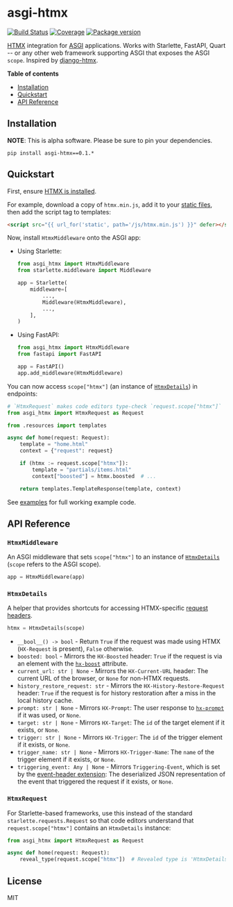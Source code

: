 # asgi-htmx

[![Build Status](https://dev.azure.com/florimondmanca/public/_apis/build/status/florimondmanca.asgi-htmx?branchName=master)](https://dev.azure.com/florimondmanca/public/_build?definitionId=18)
[![Coverage](https://codecov.io/gh/florimondmanca/asgi-htmx/branch/master/graph/badge.svg)](https://codecov.io/gh/florimondmanca/asgi-htmx)
[![Package version](https://badge.fury.io/py/asgi-htmx.svg)](https://pypi.org/project/asgi-htmx)

[HTMX](https://htmx.org) integration for [ASGI](https://asgi.readthedocs.io/en/latest/) applications. Works with Starlette, FastAPI, Quart -- or any other web framework supporting ASGI that exposes the ASGI `scope`. Inspired by [django-htmx](https://github.com/adamchainz/django-htmx).

**Table of contents**

- [Installation](#installation)
- [Quickstart](#quickstart)
- [API Reference](#api-reference)

## Installation

**NOTE**: This is alpha software. Please be sure to pin your dependencies.

```
pip install asgi-htmx==0.1.*
```

## Quickstart

First, ensure [HTMX is installed](https://htmx.org/docs/#installing).

For example, download a copy of `htmx.min.js`, add it to your [static files](https://www.starlette.io/staticfiles/), then add the script tag to templates:

```html
<script src="{{ url_for('static', path='/js/htmx.min.js') }}" defer></script>
```

Now, install `HtmxMiddleware` onto the ASGI app:

* Using Starlette:

    ```python
    from asgi_htmx import HtmxMiddleware
    from starlette.middleware import Middleware

    app = Starlette(
        middleware=[
            ...,
            Middleware(HtmxMiddleware),
            ...,
        ],
    )

* Using FastAPI:

    ```python
    from asgi_htmx import HtmxMiddleware
    from fastapi import FastAPI

    app = FastAPI()
    app.add_middleware(HtmxMiddleware)
    ```

You can now access `scope["htmx"]` (an instance of [`HtmxDetails`](#htmxdetails)) in endpoints:

```python
# `HtmxRequest` makes code editors type-check `request.scope["htmx"]`
from asgi_htmx import HtmxRequest as Request

from .resources import templates

async def home(request: Request):
    template = "home.html"
    context = {"request": request}

    if (htmx := request.scope["htmx"]):
        template = "partials/items.html"
        context["boosted"] = htmx.boosted  # ...

    return templates.TemplateResponse(template, context)
```

See [examples](./examples) for full working example code.

## API Reference

### `HtmxMiddleware`

An ASGI middleware that sets `scope["htmx"]` to an instance of [`HtmxDetails`](#htmxdetails) (`scope` refers to the ASGI scope).

```python
app = HtmxMiddleware(app)
```

### `HtmxDetails`

A helper that provides shortcuts for accessing HTMX-specific [request headers](https://htmx.org/reference/#request_headers).

```python
htmx = HtmxDetails(scope)
```

* `__bool__() -> bool` - Return `True` if the request was made using HTMX (`HX-Request` is present), `False` otherwise.
* `boosted: bool` - Mirrors the `HX-Boosted` header: `True` if the request is via an element with the [`hx-boost`](https://htmx.org/attributes/hx-boost/) attribute.
* `current_url: str | None` - Mirrors the `HX-Current-URL` header: The current URL of the browser, or `None` for non-HTMX requests.
* `history_restore_request: str` - Mirrors the `HX-History-Restore-Request` header: `True` if the request is for history restoration after a miss in the local history cache.
* `prompt: str | None` - Mirrors `HX-Prompt`: The user response to [`hx-prompt`](https://htmx.org/attributes/hx-prompt/) if it was used, or `None`.
* `target: str | None` - Mirrors `HX-Target`: The `id` of the target element if it exists, or `None`.
* `trigger: str | None` - Mirrors `HX-Trigger`: The `id` of the trigger element if it exists, or `None`.
* `trigger_name: str | None` - Mirrors `HX-Trigger-Name`: The `name` of the trigger element if it exists, or `None`.
* `triggering_event: Any | None` - Mirrors `Triggering-Event`, which is set by the [event-header extension](https://htmx.org/extensions/event-header/): The deserialized JSON representation of the event that triggered the request if it exists, or `None`.

### `HtmxRequest`

For Starlette-based frameworks, use this instead of the standard `starlette.requests.Request` so that code editors understand that `request.scope["htmx"]` contains an `HtmxDetails` instance:

```python
from asgi_htmx import HtmxRequest as Request

async def home(request: Request):
    reveal_type(request.scope["htmx"])  # Revealed type is 'HtmxDetails'
```

## License

MIT
